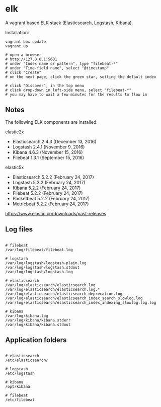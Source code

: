 # elk

A vagrant based ELK stack (Elasticsearch, Logstash, Kibana).

Installation:
```shell
vagrant box update
vagrant up

# open a browser
# http://127.0.0.1:5601
# under "Index name or pattern", type "filebeat-*"
# under "Time-field name", select "@timestamp"
# click "Create"
# on the next page, click the green star, setting the default index

# click "Discover", in the top menu
# click drop-down in left-side menu, select "filebeat-*"
# you may have to wait a few minutes for the results to flow in
```

## Notes

The following ELK components are installed:

elastic2x
- Elasticsearch 2.4.3 (December 13, 2016)
- Logstash 		2.4.1 (November 9, 2016)
- Kibana 		4.6.3 (November 15, 2016)
- Filebeat 		1.3.1 (September 15, 2016)

elastic5x
- Elasticsearch 5.2.2 (February 24, 2017)
- Logstash 		5.2.2 (February 24, 2017)
- Kibana 		5.2.2 (February 24, 2017)
- Filebeat 		5.2.2 (February 24, 2017)
- Packetbeat 	5.2.2 (February 24, 2017)
- Metricbeat 	5.2.2 (February 24, 2017)

https://www.elastic.co/downloads/past-releases



## Log files
```shell

# filebeat
/var/log/filebeat/filebeat.log

# logstash
/var/log/logstash/logstash-plain.log
/var/log/logstash/logstash.stdout
/var/log/logstash/logstash.log

# elasticsearch
/var/log/elasticsearch/elasticsearch.log
/var/log/elasticsearch/elasticsearch.log.*
/var/log/elasticsearch/elasticsearch_deprecation.log
/var/log/elasticsearch/elasticsearch_index_search_slowlog.log
/var/log/elasticsearch/elasticsearch_index_indexing_slowlog.log.log

# kibana
/var/log/kibana.log
/var/log/kibana/kibana.stderr
/var/log/kibana/kibana.stdout
```



## Application folders
```shell

# elasticsearch
/etc/elasticsearch/

# logstash
/etc/logstash

# kibana
/opt/kibana

# filebeat
/etc/filebeat
```
